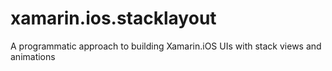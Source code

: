 # xamarin.ios.stacklayout
A programmatic approach to building Xamarin.iOS UIs with stack views and animations
